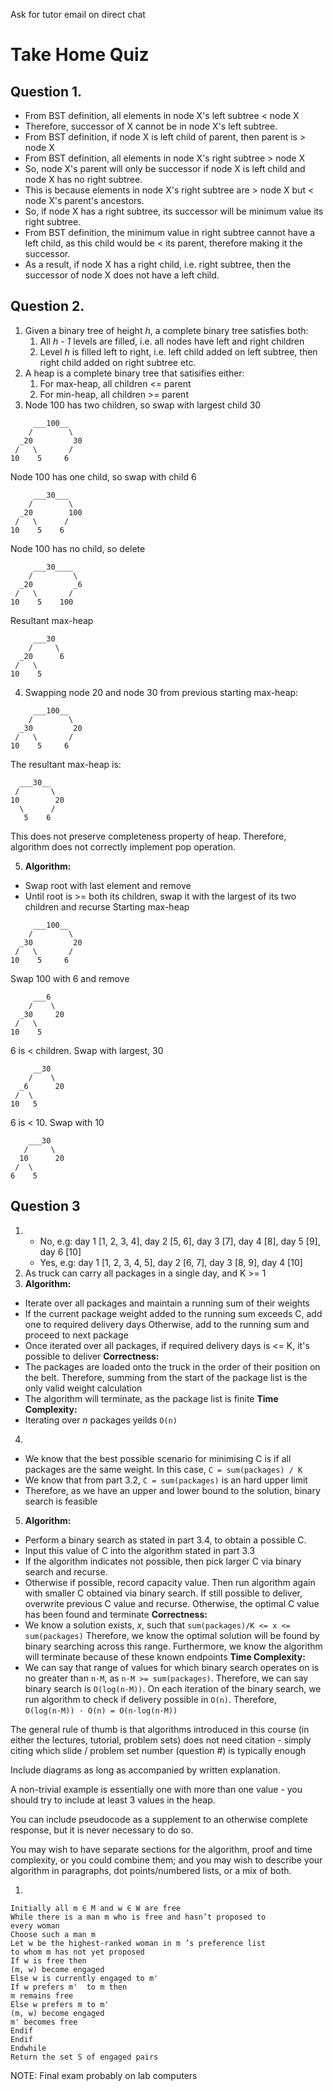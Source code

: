 <!-- SPDX-License-Identifier: zlib-acknowledgement -->

Ask for tutor email on direct chat

# Take Home Quiz
## Question 1.
* From BST definition, all elements in node X's left subtree \< node X 
* Therefore, successor of X cannot be in node X's left subtree. 
* From BST definition, if node X is left child of parent, then parent is \> node X
* From BST definition, all elements in node X's right subtree \> node X
* So, node X's parent will only be successor if node X is left child and node X has no right subtree.
* This is because elements in node X's right subtree are \> node X but \< node X's parent's ancestors. 
* So, if node X has a right subtree, its successor will be minimum value its right subtree.
* From BST definition, the minimum value in right subtree cannot have a left child, as this child would be \< its parent, therefore making it the successor.
* As a result, if node X has a right child, i.e. right subtree, then the successor of node X does not have a left child.

## Question 2.
1. Given a binary tree of height *h*, a complete binary tree satisfies both:
   1. All *h - 1* levels are filled, i.e. all nodes have left and right children
   2. Level *h* is filled left to right, i.e. left child added on left subtree, then right child added on right subtree etc.
2. A heap is a complete binary tree that satisifies either:
   1. For max-heap, all children \<= parent
   2. For min-heap, all children \>= parent
3. Node 100 has two children, so swap with largest child 30
```
     ___100__
    /        \
  _20         30
 /   \       /
10    5     6
```
Node 100 has one child, so swap with child 6
```
     ___30___
    /        \
  _20        100
 /   \      /
10    5    6
```
Node 100 has no child, so delete
```
     ___30____
    /         \
  _20         _6
 /   \       /
10    5    100
```
Resultant max-heap
```
     ___30
    /     \
  _20      6
 /   \
10    5
```
4. Swapping node 20 and node 30 from previous starting max-heap:
```
     ___100__
    /        \
  _30         20
 /   \       /
10    5     6
```
The resultant max-heap is:
```
  ___30__
 /       \
10        20
  \      /
   5    6
```
This does not preserve completeness property of heap.
Therefore, algorithm does not correctly implement pop operation.

5. **Algorithm:**
  * Swap root with last element and remove 
  * Until root is \>= both its children, swap it with the largest of its two children and recurse
Starting max-heap
```
     ___100__
    /        \
  _30         20
 /   \       /
10    5     6
```
Swap 100 with 6 and remove
```
     ___6
    /    \
  _30     20
 /   \
10    5
```

6 is \< children. Swap with largest, 30
```
     __30
    /    \
  _6      20
 /  \
10   5
```
6 is \< 10. Swap with 10
```
    ___30
   /     \
  10      20
 /  \
6    5
```

## Question 3
1. * No, e.g: day 1 [1, 2, 3, 4], day 2 [5, 6], day 3 [7], day 4 [8], day 5 [9], day 6 [10]
   * Yes, e.g: day 1 [1, 2, 3, 4, 5], day 2 [6, 7], day 3 [8, 9], day 4 [10]
2. As truck can carry all packages in a single day, and K \>= 1
3. **Algorithm:**
  * Iterate over all packages and maintain a running sum of their weights
  * If the current package weight added to the running sum exceeds C, add one to required delivery days
    Otherwise, add to the running sum and proceed to next package
  * Once iterated over all packages, if required delivery days is <= K, it's possible to deliver
  **Correctness:**
  * The packages are loaded onto the truck in the order of their position on the belt.
    Therefore, summing from the start of the package list is the only valid weight calculation
  * The algorithm will terminate, as the package list is finite
  **Time Complexity:**
  * Iterating over *n* packages yeilds `O(n)`
4. 
  * We know that the best possible scenario for minimising C is if all packages are the same weight.
    In this case, `C = sum(packages) / K`
  * We know that from part 3.2, `C = sum(packages)` is an hard upper limit
  * Therefore, as we have an upper and lower bound to the solution, binary search is feasible
5. **Algorithm:**
  * Perform a binary search as stated in part 3.4, to obtain a possible C.
  * Input this value of C into the algorithm stated in part 3.3
  * If the algorithm indicates not possible, then pick larger C via binary search and recurse. 
  * Otherwise if possible, record capacity value. 
    Then run algorithm again with smaller C obtained via binary search.
    If still possible to deliver, overwrite previous C value and recurse.
    Otherwise, the optimal C value has been found and terminate
  **Correctness:**
  * We know a solution exists, *x*, such that `sum(packages)/K <= x <= sum(packages)` 
    Therefore, we know the optimal solution will be found by binary searching across this range.
    Furthermore, we know the algorithm will terminate because of these known endpoints
  **Time Complexity:**
  * We can say that range of values for which binary search operates on is no greater than `n·M`, as `n·M >= sum(packages)`.
    Therefore, we can say binary search is `O(log(n·M))`. 
    On each iteration of the binary search, we run algorithm to check if delivery possible in `O(n)`.
    Therefore, `O(log(n·M)) · O(n) = O(n·log(n·M))`




The general rule of thumb is that algorithms introduced in this course (in either the lectures, tutorial, problem sets) does not need citation - 
simply citing which slide / problem set number (question #) is typically enough

Include diagrams as long as accompanied by written explanation.

A non-trivial example is essentially one with more than one value - you should try to include at least 3 values in the heap.

You can include pseudocode as a supplement to an otherwise complete response, but it is never necessary to do so.

You may wish to have separate sections for the algorithm, proof and time complexity, or you could combine them; and you may wish to describe your algorithm in paragraphs, dot points/numbered lists, or a mix of both.

1. 

```
Initially all m ∈ M and w ∈ W are free
While there is a man m who is free and hasn’t proposed to
every woman
Choose such a man m
Let w be the highest-ranked woman in m ’s preference list
to whom m has not yet proposed
If w is free then
(m, w) become engaged
Else w is currently engaged to m'
If w prefers m'  to m then
m remains free
Else w prefers m to m'
(m, w) become engaged
m' becomes free
Endif
Endif
Endwhile
Return the set S of engaged pairs
```

NOTE: Final exam probably on lab computers
